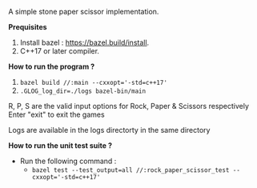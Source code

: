A simple stone paper scissor implementation.

**Prequisites**
1. Install bazel : https://bazel.build/install.
2. C++17 or later compiler. 


**How to run the program ?**
1. `bazel build //:main --cxxopt='-std=c++17'`
2. `.GLOG_log_dir=./logs bazel-bin/main` 


R, P, S are the valid input options for Rock, Paper & Scissors respectively
Enter "exit" to exit the games

Logs are available in the logs directorty in the same directory

**How to run the unit test suite ?**
* Run the following command : 
  *  ```bazel test --test_output=all //:rock_paper_scissor_test --cxxopt='-std=c++17'```